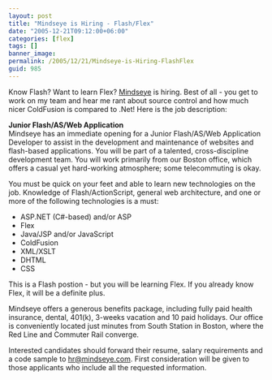 ```yaml
---
layout: post
title: "Mindseye is Hiring - Flash/Flex"
date: "2005-12-21T09:12:00+06:00"
categories: [flex]
tags: []
banner_image: 
permalink: /2005/12/21/Mindseye-is-Hiring-FlashFlex
guid: 985
---
```


Know Flash? Want to learn Flex? <a href="http://www.mindseye.com">Mindseye</a> is hiring. Best of all - you get to work on my team and hear me rant about source control and how much nicer ColdFusion is compared to .Net! Here is the job description:

<b>Junior Flash/AS/Web Application</b><br>
Mindseye has an immediate opening for a Junior Flash/AS/Web Application 
Developer to assist in the development and maintenance of websites and 
flash-based applications.  You will be part of a talented, 
cross-discipline development team.  You will work primarily from our 
Boston office, which offers a casual yet hard-working atmosphere; some 
telecommuting is okay.

You must be quick on your feet and able to learn new technologies on the 
job. Knowledge of Flash/ActionScript, general web architecture, and one 
or more of the following technologies is a must:
<ul>
<li>ASP.NET (C#-based) and/or ASP
<li>Flex
<li>Java/JSP and/or JavaScript
<li>ColdFusion
<li>XML/XSLT
<li>DHTML
<li>CSS
</ul>

This is a Flash postion - but you will be learning Flex. If you already 
know Flex, it will be a definite plus.

Mindseye offers a generous benefits package, including fully paid health 
insurance, dental, 401(k), 3-weeks vacation and 10 paid holidays. Our 
office is conveniently located just minutes from South Station in 
Boston, where the Red Line and Commuter Rail converge.

Interested candidates should forward their resume, salary requirements 
and a code sample to hr@mindseye.com. First consideration will be given 
to those applicants who include all the requested information.